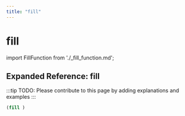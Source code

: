 ```yaml
---
title: "fill"
---
```


# fill

import FillFunction from './_fill_function.md';

<FillFunction />

## Expanded Reference: fill

:::tip
TODO: Please contribute to this page by adding explanations and examples
:::

```lisp
(fill )
```
